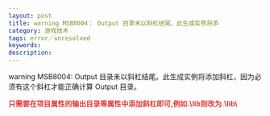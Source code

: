 ```yaml
---
layout: post
title: warning MSB8004： Output 目录未以斜杠结尾。此生成实例将添
category: 游戏技术
tags: error／unresolved
keywords: 
description: 
---
```


warning MSB8004: Output
目录未以斜杠结尾。此生成实例将添加斜杠，因为必须有这个斜杠才能正确计算
Output 目录。

**<span
style="color:#e53333;">只需要在项目属性的输出目录等属性中添加斜杠即可,例如</span><span
style="color:#e53333;">.\\lib则改为.\\lib\\</span>**








